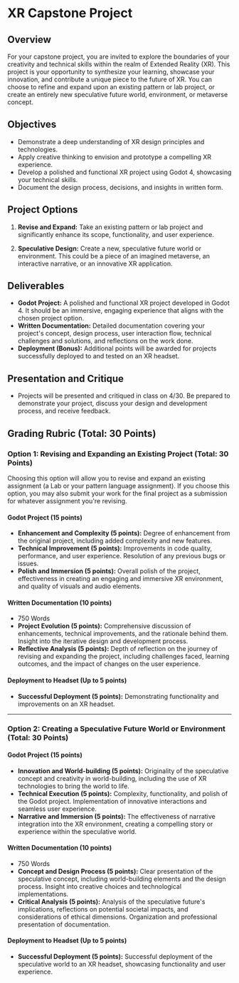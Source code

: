 # XR Capstone Project

## Overview
For your capstone project, you are invited to explore the boundaries of your creativity and technical skills within the realm of Extended Reality (XR). This project is your opportunity to synthesize your learning, showcase your innovation, and contribute a unique piece to the future of XR. You can choose to refine and expand upon an existing pattern or lab project, or create an entirely new speculative future world, environment, or metaverse concept.

## Objectives
- Demonstrate a deep understanding of XR design principles and technologies.
- Apply creative thinking to envision and prototype a compelling XR experience.
- Develop a polished and functional XR project using Godot 4, showcasing your technical skills.
- Document the design process, decisions, and insights in written form.

## Project Options
1. **Revise and Expand:** Take an existing pattern or lab project and significantly enhance its scope, functionality, and user experience.

2. **Speculative Design:** Create a new, speculative future world or environment. This could be a piece of an imagined metaverse, an interactive narrative, or an innovative XR application.

## Deliverables
- **Godot Project:** A polished and functional XR project developed in Godot 4. It should be an immersive, engaging experience that aligns with the chosen project option.
- **Written Documentation:** Detailed documentation covering your project's concept, design process, user interaction flow, technical challenges and solutions, and reflections on the work done.
- **Deployment (Bonus):** Additional points will be awarded for projects successfully deployed to and tested on an XR headset.

## Presentation and Critique
- Projects will be presented and critiqued in class on 4/30. Be prepared to demonstrate your project, discuss your design and development process, and receive feedback.

## Grading Rubric (Total: 30 Points)


### Option 1: Revising and Expanding an Existing Project (Total: 30 Points)

Choosing this option will allow you to revise and expand an existing assignment (a Lab or your pattern language assignment). If you choose this option, you may also submit your work for the final project as a submission for whatever assignment you're revising.


#### Godot Project (15 points)
- **Enhancement and Complexity (5 points):** Degree of enhancement from the original project, including added complexity and new features.
- **Technical Improvement (5 points):** Improvements in code quality, performance, and user experience. Resolution of any previous bugs or issues.
- **Polish and Immersion (5 points):** Overall polish of the project, effectiveness in creating an engaging and immersive XR environment, and quality of visuals and audio elements.

#### Written Documentation (10 points)
- 750 Words
- **Project Evolution (5 points):** Comprehensive discussion of enhancements, technical improvements, and the rationale behind them. Insight into the iterative design and development process.
- **Reflective Analysis (5 points):** Depth of reflection on the journey of revising and expanding the project, including challenges faced, learning outcomes, and the impact of changes on the user experience.

#### Deployment to Headset (Up to 5 points)
- **Successful Deployment (5 points):** Demonstrating functionality and improvements on an XR headset.

---
### Option 2: Creating a Speculative Future World or Environment (Total: 30 Points)

#### Godot Project (15 points)
- **Innovation and World-building (5 points):** Originality of the speculative concept and creativity in world-building, including the use of XR technologies to bring the world to life.
- **Technical Execution (5 points):** Complexity, functionality, and polish of the Godot project. Implementation of innovative interactions and seamless user experience.
- **Narrative and Immersion (5 points):** The effectiveness of narrative integration into the XR environment, creating a compelling story or experience within the speculative world.

#### Written Documentation (10 points)
- 750 Words
- **Concept and Design Process (5 points):** Clear presentation of the speculative concept, including world-building elements and the design process. Insight into creative choices and technological implementations.
- **Critical Analysis (5 points):** Analysis of the speculative future's implications, reflections on potential societal impacts, and considerations of ethical dimensions. Organization and professional presentation of documentation.

#### Deployment to Headset (Up to 5 points)
- **Successful Deployment (5 points):** Successful deployment of the speculative world to an XR headset, showcasing functionality and user experience.
